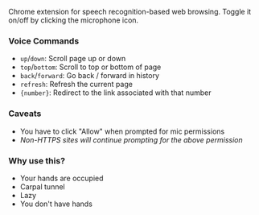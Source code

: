 Chrome extension for speech recognition-based web browsing. Toggle it on/off by clicking the microphone icon.

### Voice Commands
- `up`/`down`: Scroll page up or down
- `top`/`bottom`: Scroll to top or bottom of page
- `back`/`forward`: Go back / forward in history
- `refresh`: Refresh the current page
- `{number}`: Redirect to the link associated with that number

### Caveats
- You have to click "Allow" when prompted for mic permissions
- *Non-HTTPS sites will continue prompting for the above permission*

### Why use this?
- Your hands are occupied
- Carpal tunnel
- Lazy
- You don't have hands
